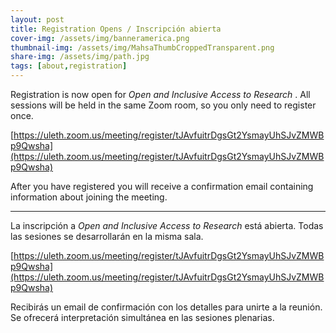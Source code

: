 ```yaml
---
layout: post
title: Registration Opens / Inscripción abierta
cover-img: /assets/img/banneramerica.png
thumbnail-img: /assets/img/MahsaThumbCroppedTransparent.png
share-img: /assets/img/path.jpg
tags: [about,registration]
---
```


Registration is now open for _Open and Inclusive Access to Research_ . All sessions will be held in the same Zoom room, so you only need to register once.

[https://uleth.zoom.us/meeting/register/tJAvfuitrDgsGt2YsmayUhSJvZMWBp9Qwsha](https://uleth.zoom.us/meeting/register/tJAvfuitrDgsGt2YsmayUhSJvZMWBp9Qwsha)

After you have registered you will receive a confirmation email containing information about joining the meeting.

---

La inscripción a _Open and Inclusive Access to Research_ está abierta. Todas las sesiones se desarrollarán en la misma sala.

[https://uleth.zoom.us/meeting/register/tJAvfuitrDgsGt2YsmayUhSJvZMWBp9Qwsha](https://uleth.zoom.us/meeting/register/tJAvfuitrDgsGt2YsmayUhSJvZMWBp9Qwsha)

Recibirás un email de confirmación con los detalles para unirte a la reunión. Se ofrecerá interpretación simultánea en las sesiones plenarias.